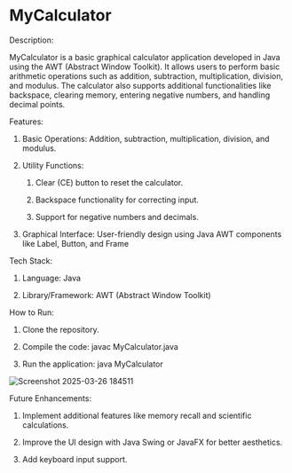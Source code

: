 # MyCalculator


Description:

MyCalculator is a basic graphical calculator application developed in Java using the AWT (Abstract Window Toolkit). It allows users to perform basic arithmetic operations such as addition, subtraction, multiplication, division, and modulus. The calculator also supports additional functionalities like backspace, clearing memory, entering negative numbers, and handling decimal points.


Features:
1. Basic Operations: Addition, subtraction, multiplication, division, and modulus.

2. Utility Functions:
	1. Clear (CE) button to reset the calculator.

	2. Backspace functionality for correcting input.

	3. Support for negative numbers and decimals.

3. Graphical Interface: User-friendly design using Java AWT components like Label, Button, and Frame


Tech Stack:
1. Language: Java

2. Library/Framework: AWT (Abstract Window Toolkit)

How to Run:
1. Clone the repository.

2. Compile the code: javac MyCalculator.java

3. Run the application:  java MyCalculator

![Screenshot 2025-03-26 184511](https://github.com/user-attachments/assets/ed084d59-9d5a-4e53-affa-c1335fe8115a)

Future Enhancements:

1. Implement additional features like memory recall and scientific calculations.

2. Improve the UI design with Java Swing or JavaFX for better aesthetics.

3. Add keyboard input support.
